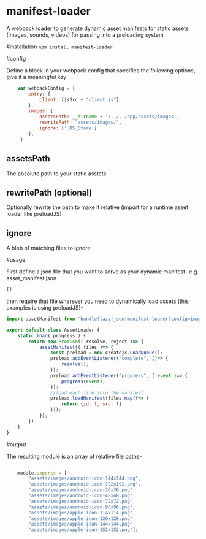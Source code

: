# manifest-loader
A webpack loader to generate dynamic asset manifests for static assets (images, sounds, videos) for passing into a preloading system 

#installation
``` npm install manifest-loader ```

#config

Define a block in your webpack config that specifies the following options, give it a meaningful key

```JavaScript
    var webpackConfig = {
        entry: {
            client: [jsSrc + "client.js"]
        },
        images: {
            assetsPath: __dirname + '/../../app/assets/images',
            rewritePath: "assets/images/",
            ignore: ['.DS_Store']
        },
     }
```

## assetsPath
The absolute path to your static asstets

## rewritePath (optional)
Optionally rewrite the path to make it relative (import for a runtime asset loader like preloadJS)

## ignore
A blob of matching files to ignore

#usage

First define a json file that you want to serve as your dynamic manifest- e.g. asset_manifest.json

```JavaScript
[]
```

then require that file wherever you need to dynamically load assets (this examples is using preloadJS)-

```JavaScript
import assetManifest from "bundle?lazy!json!manifest-loader?config=images/!../meta/asset_manifest.json"

export default class AssetLoader {
    static load( progress ) {
        return new Promise(( resolve, reject )=> {
            assetManifest(( files )=> {
                const preload = new createjs.LoadQueue();
                preload.addEventListener("complete", ()=> {
                    resolve();
                });
                preload.addEventListener("progress", ( event )=> {
                    progress(event);
                });
                //load each file into the manifest
                preload.loadManifest(files.map(f=> {
                    return {id: f, src: f}
                }));
            });
        })
    }
}
```

#output

The resulting module is an array of relative file paths-

```JavaScript

	module.exports = [
		"assets/images/android-icon-144x144.png",
		"assets/images/android-icon-192x192.png",
		"assets/images/android-icon-36x36.png",
		"assets/images/android-icon-48x48.png",
		"assets/images/android-icon-72x72.png",
		"assets/images/android-icon-96x96.png",
		"assets/images/apple-icon-114x114.png",
		"assets/images/apple-icon-120x120.png",
		"assets/images/apple-icon-144x144.png",
		"assets/images/apple-icon-152x152.png"];
```

